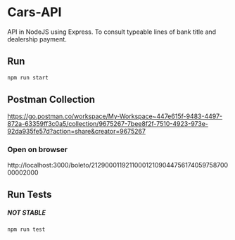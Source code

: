 # Cars-API

API in NodeJS using Express. To consult typeable lines of bank title and dealership payment.



## Run

```bash
npm run start
```

## Postman Collection

https://go.postman.co/workspace/My-Workspace~447e615f-9483-4497-872a-63359ff3c0a5/collection/9675267-7bee8f2f-7510-4923-973e-92da935fe57d?action=share&creator=9675267

### Open on browser

http://localhost:3000/boleto/21290001192110001210904475617405975870000002000

## Run Tests

##### NOT STABLE

```bash
npm run test
```
